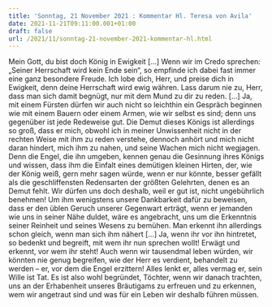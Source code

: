 ```yaml
---
title: 'Sonntag, 21 November 2021 : Kommentar Hl. Teresa von Avila'
date: 2021-11-21T09:11:00.001+01:00
draft: false
url: /2021/11/sonntag-21-november-2021-kommentar-hl.html
---
```


Mein Gott, du bist doch König in Ewigkeit \[…\] Wenn wir im Credo sprechen: „Seiner Herrschaft wird kein Ende sein“, so empfinde ich dabei fast immer eine ganz besondere Freude. Ich lobe dich, Herr, und preise dich in Ewigkeit, denn deine Herrschaft wird ewig währen. Lass darum nie zu, Herr, dass man sich damit begnügt, nur mit dem Mund zu dir zu reden. \[…\] Ja, mit einem Fürsten dürfen wir auch nicht so leichthin ein Gespräch beginnen wie mit einem Bauern oder einem Armen, wie wir selbst es sind; denn uns gegenüber ist jede Redeweise gut. Die Demut dieses Königs ist allerdings so groß, dass er mich, obwohl ich in meiner Unwissenheit nicht in der rechten Weise mit ihm zu reden verstehe, dennoch anhört und mich nicht daran hindert, mich ihm zu nahen, und seine Wachen mich nicht wegjagen. Denn die Engel, die ihn umgeben, kennen genau die Gesinnung ihres Königs und wissen, dass ihm die Einfalt eines demütigen kleinen Hirten, der, wie der König weiß, gern mehr sagen würde, wenn er nur könnte, besser gefällt als die geschliffensten Redensarten der größten Gelehrten, denen es an Demut fehlt. Wir dürfen uns doch deshalb, weil er gut ist, nicht ungebührlich benehmen! Um ihm wenigstens unsere Dankbarkeit dafür zu beweisen, dass er den üblen Geruch unserer Gegenwart erträgt, wenn er jemanden wie uns in seiner Nähe duldet, wäre es angebracht, uns um die Erkenntnis seiner Reinheit und seines Wesens zu bemühen. Man erkennt ihn allerdings schon gleich, wenn man sich ihm nähert \[…\] Ja, wenn ihr vor ihn hintretet, so bedenkt und begreift, mit wem ihr nun sprechen wollt! Erwägt und erkennt, vor wem ihr steht! Auch wenn wir tausendmal leben würden, wir könnten nie genug begreifen, wie der Herr es verdient, behandelt zu werden – er, vor dem die Engel erzittern! Alles lenkt er, alles vermag er, sein Wille ist Tat. Es ist also wohl begründet, Töchter, wenn wir danach trachten, uns an der Erhabenheit unseres Bräutigams zu erfreuen und zu erkennen, wem wir angetraut sind und was für ein Leben wir deshalb führen müssen.